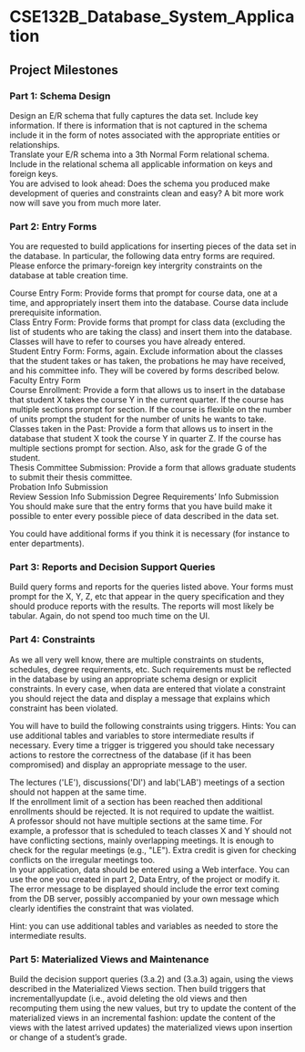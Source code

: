 # CSE132B_Database_System_Application
## Project Milestones  
### Part 1: Schema Design  
Design an E/R schema that fully captures the data set. Include key information.
If there is information that is not captured in the schema include it in the form of notes associated with the appropriate entities or relationships.  
Translate your E/R schema into a 3th Normal Form relational schema.  
Include in the relational schema all applicable information on keys and foreign keys.  
You are advised to look ahead: Does the schema you produced make development of queries and constraints clean and easy? A bit more work now will save you from much more later.  
  
### Part 2: Entry Forms  
You are requested to build applications for inserting pieces of the data set in the database. In particular, the following data entry forms are required. Please enforce the primary-foreign key intergrity constraints on the database at table creation time.  
  
Course Entry Form: Provide forms that prompt for course data, one at a time, and appropriately insert them into the database. Course data include prerequisite information.  
Class Entry Form: Provide forms that prompt for class data (excluding the list of students who are taking the class) and insert them into the database. Classes will have to refer to courses you have already entered.  
Student Entry Form: Forms, again. Exclude information about the classes that the student takes or has taken, the probations he may have received, and his committee info. They will be covered by forms described below.  
Faculty Entry Form  
Course Enrollment: Provide a form that allows us to insert in the database that student X takes the course Y in the current quarter. If the course has multiple sections prompt for section. If the course is flexible on the number of units prompt the student for the number of units he wants to take.  
Classes taken in the Past: Provide a form that allows us to insert in the database that student X took the course Y in quarter Z. If the course has multiple sections prompt for section. Also, ask for the grade G of the student.  
Thesis Committee Submission: Provide a form that allows graduate students to submit their thesis committee.  
Probation Info Submission  
Review Session Info Submission
Degree Requirements’ Info Submission  
You should make sure that the entry forms that you have build make it possible to enter every possible piece of data described in the data set.  
  
You could have additional forms if you think it is necessary (for instance to enter departments).  
  
### Part 3: Reports and Decision Support Queries  
Build query forms and reports for the queries listed above. Your forms must prompt for the X, Y, Z, etc that appear in the query specification and they should produce reports with the results. The reports will most likely be tabular. Again, do not spend too much time on the UI.  
  
### Part 4: Constraints  
As we all very well know, there are multiple constraints on students, schedules, degree requirements, etc. Such requirements must be reflected in the database by using an appropriate schema design or explicit constraints. In every case, when data are entered that violate a constraint you should reject the data and display a message that explains which constraint has been violated.  
  
You will have to build the following constraints using triggers. Hints: You can use additional tables and variables to store intermediate results if necessary. Every time a trigger is triggered you should take necessary actions to restore the correctness of the database (if it has been compromised) and display an appropriate message to the user.  
  
The lectures ('LE'), discussions('DI') and lab('LAB') meetings of a section should not happen at the same time.  
If the enrollment limit of a section has been reached then additional enrollments should be rejected. It is not required to update the waitlist.  
A professor should not have multiple sections at the same time. For example, a professor that is scheduled to teach classes X and Y should not have conflicting sections, mainly overlapping meetings. It is enough to check for the regular meetings (e.g., "LE"). Extra credit is given for checking conflicts on the irregular meetings too.  
In your application, data should be entered using a Web interface. You can use the one you created in part 2, Data Entry, of the project or modify it. The error message to be displayed should include the error text coming from the DB server, possibly accompanied by your own message which clearly identifies the constraint that was violated.  
  
Hint: you can use additional tables and variables as needed to store the intermediate results.  
  
   
  
### Part 5: Materialized Views and Maintenance  
Build the decision support queries (3.a.2) and (3.a.3) again, using the views described in the Materialized Views section. Then build triggers that incrementallyupdate (i.e., avoid deleting the old views and then recomputing them using the new values, but try to update the content of the materialized views in an incremental fashion: update the content of the views with the latest arrived updates) the materialized views upon insertion or change of a student’s grade.  

